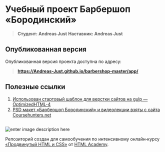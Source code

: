 ﻿# Учебный проект Барбершоп «Бородинский»

> **Студент: Andreas Just**
> **Наставник: Andreas Just**


## Опубликованная версия

Опубликованная версия проекта доступна по адресу:



> **https://Andreas-Just.github.io/barbershop-master/app/**


## Полезные ссылки

1.  [Использован стартовый шаблон для верстки сайтов на gulp — OptimizedHTML-4](https://webdesign-master.ru/blog/tools/2018-03-02-optimizedhtml-4.html)
2.  [PSD макет «Барбершоп Бородинский» и видеолекции взяты с сайта Соursеhuntеrs.nеt](https://coursehunters.net/course/professionalnyy-html-i-css-uroven-2-potok-15-yanvarya-21-fevralya-2018)

##
![enter image description here](https://lh3.googleusercontent.com/90mizUVnFFlEye-MOewgvH8z_BzuPoBRFuuwGY21Sdesxtw0uPDpbutukSkIXhzkJwECVT-PaQixDynqVptE-OXDqkovpJahfQea=w600-h102-rw-no)

Репозиторий создан для самообучения по интенсивному онлайн‑курсу [«Продвинутый HTML и CSS»](https://htmlacademy.ru/intensive/adaptive) от [HTML Academy](https://htmlacademy.ru/).
